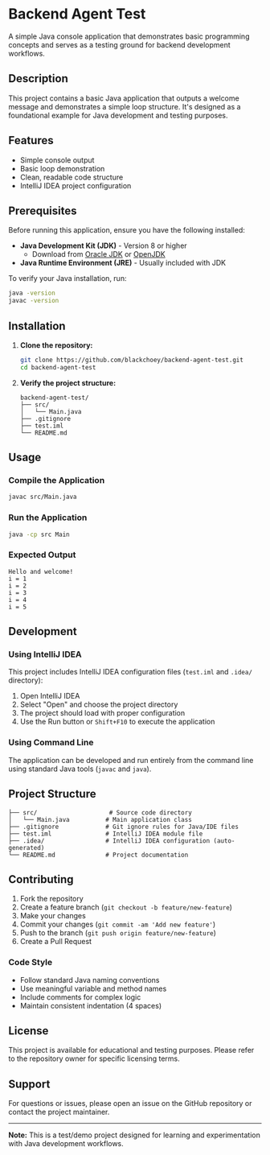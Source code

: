 # Backend Agent Test

A simple Java console application that demonstrates basic programming concepts and serves as a testing ground for backend development workflows.

## Description

This project contains a basic Java application that outputs a welcome message and demonstrates a simple loop structure. It's designed as a foundational example for Java development and testing purposes.

## Features

- Simple console output
- Basic loop demonstration
- Clean, readable code structure
- IntelliJ IDEA project configuration

## Prerequisites

Before running this application, ensure you have the following installed:

- **Java Development Kit (JDK)** - Version 8 or higher
  - Download from [Oracle JDK](https://www.oracle.com/java/technologies/downloads/) or [OpenJDK](https://openjdk.org/)
- **Java Runtime Environment (JRE)** - Usually included with JDK

To verify your Java installation, run:
```bash
java -version
javac -version
```

## Installation

1. **Clone the repository:**
   ```bash
   git clone https://github.com/blackchoey/backend-agent-test.git
   cd backend-agent-test
   ```

2. **Verify the project structure:**
   ```
   backend-agent-test/
   ├── src/
   │   └── Main.java
   ├── .gitignore
   ├── test.iml
   └── README.md
   ```

## Usage

### Compile the Application

```bash
javac src/Main.java
```

### Run the Application

```bash
java -cp src Main
```

### Expected Output

```
Hello and welcome!
i = 1
i = 2
i = 3
i = 4
i = 5
```

## Development

### Using IntelliJ IDEA

This project includes IntelliJ IDEA configuration files (`test.iml` and `.idea/` directory):

1. Open IntelliJ IDEA
2. Select "Open" and choose the project directory
3. The project should load with proper configuration
4. Use the Run button or `Shift+F10` to execute the application

### Using Command Line

The application can be developed and run entirely from the command line using standard Java tools (`javac` and `java`).

## Project Structure

```
├── src/                    # Source code directory
│   └── Main.java          # Main application class
├── .gitignore             # Git ignore rules for Java/IDE files
├── test.iml               # IntelliJ IDEA module file
├── .idea/                 # IntelliJ IDEA configuration (auto-generated)
└── README.md              # Project documentation
```

## Contributing

1. Fork the repository
2. Create a feature branch (`git checkout -b feature/new-feature`)
3. Make your changes
4. Commit your changes (`git commit -am 'Add new feature'`)
5. Push to the branch (`git push origin feature/new-feature`)
6. Create a Pull Request

### Code Style

- Follow standard Java naming conventions
- Use meaningful variable and method names
- Include comments for complex logic
- Maintain consistent indentation (4 spaces)

## License

This project is available for educational and testing purposes. Please refer to the repository owner for specific licensing terms.

## Support

For questions or issues, please open an issue on the GitHub repository or contact the project maintainer.

---

**Note:** This is a test/demo project designed for learning and experimentation with Java development workflows.